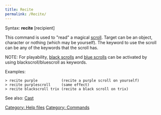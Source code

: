 ```yaml
---
title: Recite
permalink: /Recite/
---
```


Syntax: **recite** <scroll> \[recipient\]

This command is used to "read" a magical [scroll](scroll "wikilink").
Target can be an object, character or nothing (which may be yourself).
The keyword to use the scroll can be any of the keywords that the scroll
has.

NOTE: For playability, [black scrolls](black_scroll "wikilink") and
[blue scrolls](blue_scroll "wikilink") can be activated by using
blackscroll/bluescroll as keywords.

Examples:

`> recite purple           (recite a purple scroll on yourself)`
`> recite purplescroll     (same effect)`
`> recite blackscroll trix (recite a black scroll on trix)`

See also: [Cast](Cast "wikilink")

[Category: Help files](Category:_Help_files "wikilink") [Category:
Commands](Category:_Commands "wikilink")